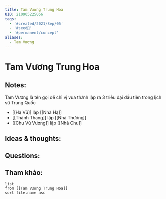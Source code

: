```yaml
---
title: Tam Vương Trung Hoa
UID: 210905225056
tags:
  - '#created/2021/Sep/05'
  - '#seed🥜'
  - '#permanent/concept'
aliases:
  - Tam Vương
---
```

# Tam Vương Trung Hoa

## Notes:
Tam Vương là tên gọi để chỉ vị vua thành lập ra 3 triều đại đầu tiên trong lịch sử Trung Quốc 
- [[Hạ Vũ]]  lập [[Nhà Hạ]]
- [[Thành Thang]] lập [[Nhà Thương]]
- [[Chu Vũ Vương]] lập [[Nhà Chu]]

## Ideas & thoughts:

## Questions:


## Tham khảo:
```dataview
list
from [[Tam Vương Trung Hoa]]
sort file.name asc
```